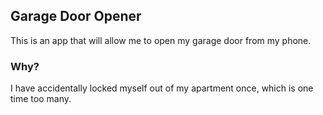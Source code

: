 ## Garage Door Opener
This is an app that will allow me to open my garage door from my phone.


### Why?
I have accidentally locked myself out of my apartment once, which is one time too many.
